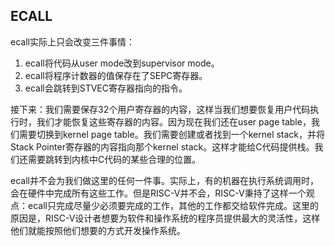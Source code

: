 ## ECALL
ecall实际上只会改变三件事情：
1. ecall将代码从user mode改到supervisor mode。
2. ecall将程序计数器的值保存在了SEPC寄存器。
3. ecall会跳转到STVEC寄存器指向的指令。

接下来：我们需要保存32个用户寄存器的内容，这样当我们想要恢复用户代码执行时，我们才能恢复这些寄存器的内容。因为现在我们还在user page table，我们需要切换到kernel page table。我们需要创建或者找到一个kernel stack，并将Stack Pointer寄存器的内容指向那个kernel stack。这样才能给C代码提供栈。我们还需要跳转到内核中C代码的某些合理的位置。

ecall并不会为我们做这里的任何一件事。实际上，有的机器在执行系统调用时，会在硬件中完成所有这些工作。但是RISC-V并不会，RISC-V秉持了这样一个观点：ecall只完成尽量少必须要完成的工作，其他的工作都交给软件完成。这里的原因是，RISC-V设计者想要为软件和操作系统的程序员提供最大的灵活性，这样他们就能按照他们想要的方式开发操作系统。
